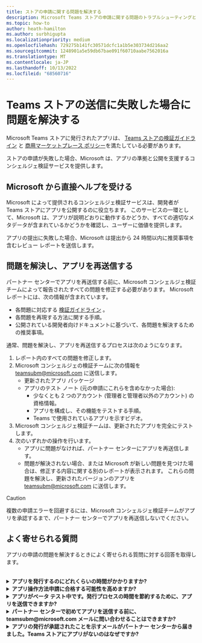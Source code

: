 ```yaml
---
title: ストアの申請に関する問題を解決する
description: Microsoft Teams ストアの申請に関する問題のトラブルシューティングと修正を行います。 Microsoft から直接ヘルプを受け、問題を解決し、アプリを再送信します。
ms.topic: how-to
author: heath-hamilton
ms.author: surbhigupta
ms.localizationpriority: medium
ms.openlocfilehash: 729275b141fc30571dcfc1a1b5e303734d216aa2
ms.sourcegitcommit: 1248901a5e59db67bae091f60710aabe7562016a
ms.translationtype: MT
ms.contentlocale: ja-JP
ms.lasthandoff: 10/13/2022
ms.locfileid: "68560716"
---
```

# <a name="resolve-issues-if-your-teams-store-submission-fails"></a>Teams ストアの送信に失敗した場合に問題を解決する

Microsoft Teams ストアに発行されたアプリは、 [Teams ストアの検証ガイドライン](~/concepts/deploy-and-publish/appsource/prepare/teams-store-validation-guidelines.md) と [商用マーケットプレース ポリシー](/legal/marketplace/certification-policies)を満たしている必要があります。

ストアの申請が失敗した場合、Microsoft は、アプリの準拠と公開を支援するコンシェルジェ検証サービスを提供します。

## <a name="get-help-directly-from-microsoft"></a>Microsoft から直接ヘルプを受ける

Microsoft によって提供されるコンシェルジェ検証サービスは、開発者が Teams ストアにアプリを公開するのに役立ちます。 このサービスの一環として、Microsoft は、アプリが説明どおりに動作するかどうか、すべての適切なメタデータが含まれているかどうかを確認し、ユーザーに価値を提供します。

アプリの提出に失敗した場合、Microsoft は提出から 24 時間以内に推奨事項を含むレビュー レポートを送信します。

## <a name="resolve-issues-and-resubmit-your-app"></a>問題を解決し、アプリを再送信する

パートナー センターでアプリを再送信する前に、Microsoft コンシェルジェ検証チームによって報告されたすべての問題を修正する必要があります。 Microsoft レポートには、次の情報が含まれています。

* 各問題に対応する [検証ガイドライン](~/concepts/deploy-and-publish/appsource/prepare/teams-store-validation-guidelines.md) 。
* 各問題を再現する方法に関する手順。
* 公開されている開発者向けドキュメントに基づいて、各問題を解決するための推奨事項。

通常、問題を解決し、アプリを再送信するプロセスは次のようになります。

1. レポート内のすべての問題を修正します。
1. Microsoft コンシェルジェの検証チームに次の情報を <a href="mailto:teamsubm@microsoft.com">teamsubm@microsoft.com</a> に送信します。
   * 更新されたアプリ パッケージ
   * アプリのテスト ノート (元の申請にこれらを含めなかった場合):
      * 少なくとも 2 つのアカウント (管理者と管理者以外のアカウント) の資格情報。
      * アプリを構成し、その機能をテストする手順。
      * Teams で使用されているアプリを示すビデオ。
1. Microsoft コンシェルジェ検証チームは、更新されたアプリを完全にテストします。
1. 次のいずれかの操作を行います。
   * アプリに問題がなければ、パートナー センターにアプリを再送信します。
   * 問題が解決されない場合、または Microsoft が新しい問題を見つけた場合は、修正する内容に関する別のレポートが表示されます。 これらの問題を解決し、更新されたバージョンのアプリを <a href="mailto:teamsubm@microsoft.com">teamsubm@microsoft.com</a> に送信します。

> [!CAUTION]
> 複数の申請エラーを回避するには、Microsoft コンシェルジェ検証チームがアプリを承認するまで、パートナー センターでアプリを再送信しないでください。

## <a name="faq"></a>よく寄せられる質問

アプリの申請の問題を解決するときによく寄せられる質問に対する回答を取得します。

<br>

<details>

<summary><b>アプリを発行するのにどれくらいの時間がかかりますか?</b></summary>

ストアの申請に問題がない場合、アプリは 1 ~ 2 営業日以内に発行されます。 アプリが失敗した場合、Microsoft のチームから、問題を解決するための推奨事項が提供されます。 これらの修正を行い、更新されたアプリをそのチームに再送信すると、アプリを発行する準備ができているか、さらに作業が必要な場合は、24 時間以内に通知されます。

<br>

</details>

<details>

<summary><b>アプリ操作方法申請に合格する可能性を高めますか?</b></summary>

次の操作を実行すると、送信が成功する可能性があります。

1. [Teams の設計ガイドライン](~/concepts/design/design-teams-app-overview.md)に基づいてアプリを開発します。
1. アプリが [Teams ストアの検証ガイドライン](~/concepts/deploy-and-publish/appsource/prepare/teams-store-validation-guidelines.md) と [Microsoft コマーシャル マーケットプレース認定ポリシー](/legal/marketplace/certification-policies)に準拠していることを確認します。
1. [Microsoft Teams アプリ検証ツール](https://dev.teams.microsoft.com/appvalidation.html)を使用してアプリ パッケージをテストします。
1. [Teams ストアの申請を準備します](~/concepts/deploy-and-publish/appsource/prepare/submission-checklist.md)。

<br>

</details>

<details>

<summary><b>アプリがベータ テスト中です。発行プロセスの時間を節約するために、アプリを送信できますか?</b></summary>

いいえ。 Microsoft では、実稼働対応アプリのみが検証されます。

<br>

</details>

<details>

<summary><b>パートナー センターで初めてアプリを送信する前に、teamsubm@microsoft.com メールに問い合わせることはできますか?</b></summary>

いいえ。 パートナー センターで初めてアプリを送信するまで、Microsoft はアプリの検証を開始しません。

<br>

</details>

<details>

<summary><b>アプリの発行が承認されたことを示すメールがパートナー センターから届きました。Teams ストアにアプリがないのはなぜですか?</b></summary>

アプリが承認されると、発行には通常、アプリの機能に応じて 1 ~ 2 営業日かかります。アプリが 2 営業日後に発行されていない場合は、 <a href="mailto:teamsubm@microsoft.com">teamsubm@microsoft.com</a> にお問い合わせください。

<br>

</details>
